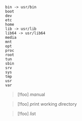 
```
bin -> usr/bin
boot
dev
etc
home
lib -> usr/lib
lib64 -> usr/lib64
media
mnt
opt
proc
root
tun
sbin
srv
sys
tmp
usr
var
```

> [!foo] *man*ual

> [!foo] *p*rint *w*orking *d*irectory

> [!foo] *l*i*s*t

